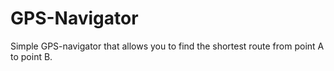 # GPS-Navigator
Simple GPS-navigator that allows you to find the shortest route from point A to point B.
